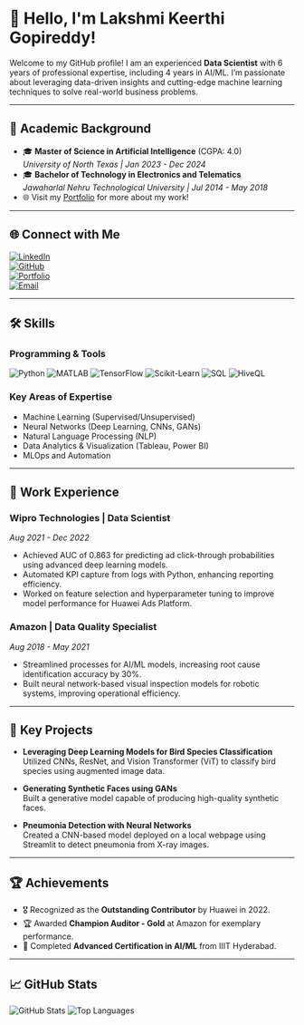 # 👋 Hello, I'm Lakshmi Keerthi Gopireddy!

Welcome to my GitHub profile! I am an experienced **Data Scientist** with 6 years of professional expertise, including 4 years in AI/ML. I’m passionate about leveraging data-driven insights and cutting-edge machine learning techniques to solve real-world business problems.

---

## 🌟 Academic Background

- 🎓 **Master of Science in Artificial Intelligence** (CGPA: 4.0)  
  *University of North Texas | Jan 2023 - Dec 2024*  
- 🎓 **Bachelor of Technology in Electronics and Telematics**  
  *Jawaharlal Nehru Technological University | Jul 2014 - May 2018*  
- 🌐 Visit my [Portfolio](https://lakshmi-keerthi.github.io/my_portfolio/) for more about my work!

---

## 🌐 Connect with Me

[![LinkedIn](https://img.shields.io/badge/-LinkedIn-blue?style=flat&logo=linkedin&logoColor=white)](http://www.linkedin.com/in/lakshmi-keerthi)  
[![GitHub](https://img.shields.io/badge/-GitHub-lightgrey?style=flat&logo=github&logoColor=white)](https://github.com/lakshmi-keerthi)  
[![Portfolio](https://img.shields.io/badge/-Portfolio-black?style=flat&logo=firefox&logoColor=white)](https://lakshmi-keerthi.github.io/my_portfolio/)  
[![Email](https://img.shields.io/badge/-Email-red?style=flat&logo=gmail&logoColor=white)](mailto:keerthi16101996@gmail.com)  

---

## 🛠️ Skills

### Programming & Tools
![Python](https://img.shields.io/badge/-Python-blue?style=flat&logo=python&logoColor=white)
![MATLAB](https://img.shields.io/badge/-MATLAB-orange?style=flat&logo=matlab)
![TensorFlow](https://img.shields.io/badge/-TensorFlow-orange?style=flat&logo=tensorflow&logoColor=white)
![Scikit-Learn](https://img.shields.io/badge/-Scikit--Learn-lightblue?style=flat&logo=scikit-learn&logoColor=white)
![SQL](https://img.shields.io/badge/-SQL-blue?style=flat&logo=postgresql&logoColor=white)
![HiveQL](https://img.shields.io/badge/-HiveQL-orange?style=flat)

### Key Areas of Expertise
- Machine Learning (Supervised/Unsupervised)  
- Neural Networks (Deep Learning, CNNs, GANs)  
- Natural Language Processing (NLP)  
- Data Analytics & Visualization (Tableau, Power BI)  
- MLOps and Automation  

---

## 💼 Work Experience

### **Wipro Technologies** | Data Scientist  
*Aug 2021 - Dec 2022*  
- Achieved AUC of 0.863 for predicting ad click-through probabilities using advanced deep learning models.  
- Automated KPI capture from logs with Python, enhancing reporting efficiency.  
- Worked on feature selection and hyperparameter tuning to improve model performance for Huawei Ads Platform.

### **Amazon** | Data Quality Specialist  
*Aug 2018 - May 2021*  
- Streamlined processes for AI/ML models, increasing root cause identification accuracy by 30%.  
- Built neural network-based visual inspection models for robotic systems, improving operational efficiency.  

---

## 🔬 Key Projects

- **Leveraging Deep Learning Models for Bird Species Classification**  
  Utilized CNNs, ResNet, and Vision Transformer (ViT) to classify bird species using augmented image data.  

- **Generating Synthetic Faces using GANs**  
  Built a generative model capable of producing high-quality synthetic faces.  

- **Pneumonia Detection with Neural Networks**  
  Created a CNN-based model deployed on a local webpage using Streamlit to detect pneumonia from X-ray images.  

---

## 🏆 Achievements

- 🎖 Recognized as the **Outstanding Contributor** by Huawei in 2022.  
- 🏆 Awarded **Champion Auditor - Gold** at Amazon for exemplary performance.  
- 📜 Completed **Advanced Certification in AI/ML** from IIIT Hyderabad.  
---

## 📈 GitHub Stats

![GitHub Stats](https://github-readme-stats.vercel.app/api?username=lakshmi-keerthi&show_icons=true&theme=radical)
![Top Languages](https://github-readme-stats.vercel.app/api/top-langs/?username=lakshmi-keerthi&layout=compact&theme=radical)
